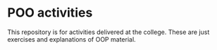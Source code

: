 # POO activities
This repository is for activities delivered at the college. These are just exercises and explanations of OOP material.
